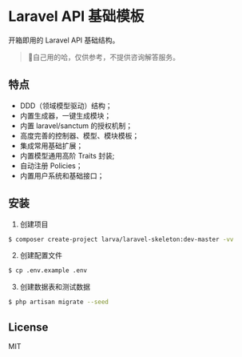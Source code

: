 # Laravel API 基础模板

开箱即用的 Laravel API 基础结构。
> 🚨自己用的哈，仅供参考，不提供咨询解答服务。

## 特点
- DDD（领域模型驱动）结构；
- 内置生成器，一键生成模块；
- 内置 laravel/sanctum 的授权机制；
- 高度完善的控制器、模型、模块模板；
- 集成常用基础扩展；
- 内置模型通用高阶 Traits 封装;
- 自动注册 Policies；
- 内置用户系统和基础接口；

## 安装

1. 创建项目

```bash
$ composer create-project larva/laravel-skeleton:dev-master -vv
```


2. 创建配置文件

```bash
$ cp .env.example .env
```

3. 创建数据表和测试数据

```bash
$ php artisan migrate --seed
```
## License
MIT

